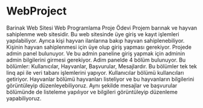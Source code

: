 # WebProject
Barinak Web Sitesi
Web Programlama Proje Ödevi
Projem barınak ve hayvan sahiplenme web sitesidir. Bu web sitesinde üye giriş
ve kayıt işlemleri yapılabiliyor. Ayrıca kişi hayvan ilanlarına bakıp hayvan
sahiplenebiliyor. Kişinin hayvan sahiplenmesi için üye olup giriş yapması
gerekiyor. Projede admin panel bulunuyor. Ve bu admin paneline giriş yapmak
için adminin admin bilgilerini girmesi gerekiyor.
Adim panelde 4 bölüm bulunuyor. Bu bölümler: Kullanıcılar, Hayvanlar,
Başvurular, Mesajlardır. Bu bölümler tek tek linq api ile veri tabanı işlemlerini
yapıyor.
Kullanıcılar bölümü kullancıları getiriyor. Hayvanlar bölümü hayvanları
listeliyor ve bu hayvanların bilgilerini görüntüleyip düzenleyebiliyoruz. Aynı
şekilde mesajlar ve başvurular bölümünde de listeleme yapılıyor ve bilgileri
görüntüleyip düzenleme yapabiliyoruz.
